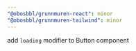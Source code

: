 ```yaml
---
"@obosbbl/grunnmuren-react": minor
"@obosbbl/grunnmuren-tailwind": minor
---
```


add `loading` modifier to Button component
